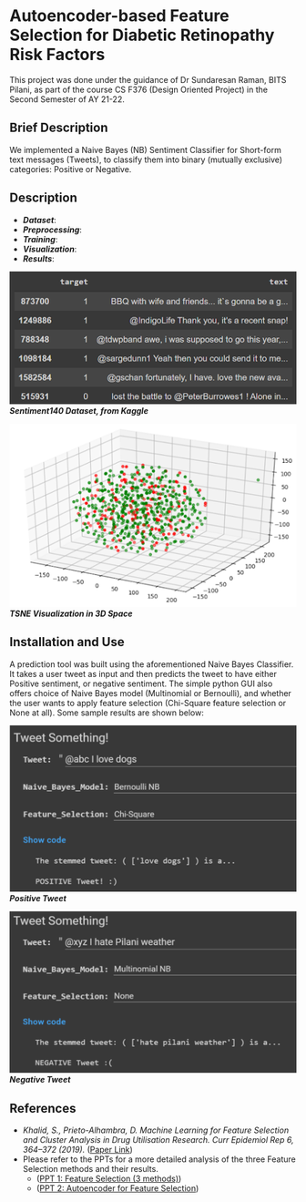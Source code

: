 # Autoencoder-based Feature Selection for Diabetic Retinopathy Risk Factors
This project was done under the guidance of Dr Sundaresan Raman, BITS Pilani, as part of the course CS F376 (Design Oriented Project) in the Second Semester of AY 21-22.

## Brief Description
We implemented a Naive Bayes (NB) Sentiment Classifier for Short-form text messages (Tweets), to classify them into binary (mutually exclusive) categories: Positive or Negative.

## Description

- <em><b>Dataset</b></em>: 
- <em><b>Preprocessing</b></em>: 
- <em><b>Training</b></em>:
- <em><b>Visualization</b></em>: 
- <em><b>Results</b></em>:

<img src="https://github.com/Aadit3003/Twitter-Sentiment-Polarity-Analysis/blob/5031f72d5cc1560be4edc5947e48a8733c06bda9/Assets/Sentiment%20140%20Dataset.png"><br>
<em><b>Sentiment140 Dataset, from Kaggle</b></em>

<img src="https://github.com/Aadit3003/Twitter-Sentiment-Polarity-Analysis/blob/5031f72d5cc1560be4edc5947e48a8733c06bda9/Assets/3D%20Embedding%20TSNE.png">
<em><b>TSNE Visualization in 3D Space</b></em>



## Installation and Use

A prediction tool was built using the aforementioned Naive Bayes Classifier. It takes a user tweet as input and then predicts the tweet to have either Positive sentiment, or negative sentiment. The simple python GUI also offers choice of Naive Bayes model (Multinomial or Bernoulli), and whether the user wants to apply feature selection (Chi-Square feature selection or None at all). Some sample results are shown below:

<img src="https://github.com/Aadit3003/Twitter-Sentiment-Polarity-Analysis/blob/cf1829c9a60dac7fe07baebb32fae004e26d4d07/Assets/Positive%20Tweet.png" width = "512"><br>
<em><b>Positive Tweet</b></em><br>

<img src="https://github.com/Aadit3003/Twitter-Sentiment-Polarity-Analysis/blob/cf1829c9a60dac7fe07baebb32fae004e26d4d07/Assets/Negative%20Tweet.png" width = "512"><br>
<em><b>Negative Tweet</b></em>

## References
- <em>Khalid, S., Prieto-Alhambra, D. Machine Learning for Feature Selection and Cluster Analysis in Drug Utilisation Research. Curr Epidemiol Rep 6, 364–372 (2019).</em> ([Paper Link](https://rdcu.be/cQnva))
- Please refer to the PPTs for a more detailed analysis of the three Feature Selection methods and their results.
  - ([PPT 1: Feature Selection (3 methods)](https://github.com/Aadit3003/Diabetic-Retinopathy_Autoencoder/blob/8fd10b7258584e88716d1c40f8f6009797779586/Assets/PPT%20I%20Feature%20Selection.pdf))
  - ([PPT 2: Autoencoder for Feature Selection](https://github.com/Aadit3003/Diabetic-Retinopathy_Autoencoder/blob/8fd10b7258584e88716d1c40f8f6009797779586/Assets/PPT%20II%20Autoencoder.pdf))
